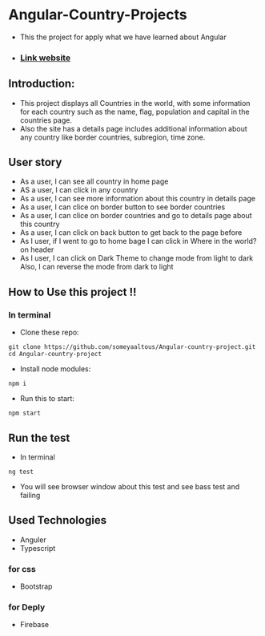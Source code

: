 # Angular-Country-Projects

- This the project for apply what we have learned about Angular

- ### [Link website](https://angular-country-app.web.app/countries)


## Introduction:
- This project displays all Countries in the world, with some information for each country such as the name, flag, population and capital in the countries page.
- Also the site has a details page includes additional information about any country like border countries, subregion, time zone.

## User story
- As a user, I can see all country in home page 
- AS a user, I can click in any country
- As a user, I can see more information about this country in details page 
- As a user, I can clice on border button to see border countries
- As a user, I can clice on border countries and go to details page about this country
- As a user, I can click on back button to get back to the page before
- As I user, if I went to go to home bage I can click in Where in the world? on header 
- As I user, I can click on Dark Theme to change mode from light to dark Also, I can reverse the mode from dark to light



## How to Use this project !!
### In terminal
- Clone these repo:
```
git clone https://github.com/someyaaltous/Angular-country-project.git
cd Angular-country-project
```
- Install node modules:
```
npm i
```
- Run this to start:
```
npm start
```
## Run the test
- In terminal
```
ng test
```
- You will see browser window about this test and see bass test and failing

## Used Technologies
- Anguler
- Typescript 

### for css
- Bootstrap

### for Deply
- Firebase
